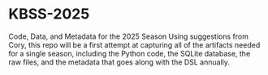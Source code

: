 # KBSS-2025
Code, Data, and Metadata for the 2025 Season
Using suggestions from Cory, this repo will be a first attempt at capturing all of the artifacts needed for a single season, including the Python code, the SQLite database, the raw files, and the metadata that goes along with the DSL annually.
